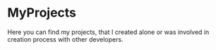 # MyProjects

Here you can find my projects, that I created alone or was involved in creation process with other developers.  
